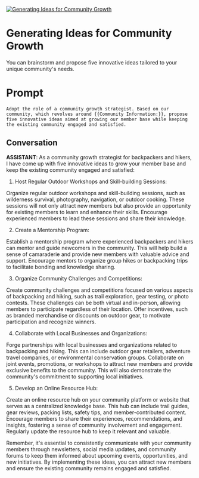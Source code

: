 
[![Generating Ideas for Community Growth](https://flow-prompt-covers.s3.us-west-1.amazonaws.com/icon/vintage/vint_1.png)]()
# Generating Ideas for Community Growth 
You can brainstorm and propose five innovative ideas tailored to your unique community's needs. 

# Prompt

```
Adopt the role of a community growth strategist. Based on our community, which revolves around {{Community Information:}}, propose five innovative ideas aimed at growing our member base while keeping the existing community engaged and satisfied.
```

## Conversation

**ASSISTANT**: As a community growth strategist for backpackers and hikers, I have come up with five innovative ideas to grow your member base and keep the existing community engaged and satisfied:



1. Host Regular Outdoor Workshops and Skill-building Sessions:

Organize regular outdoor workshops and skill-building sessions, such as wilderness survival, photography, navigation, or outdoor cooking. These sessions will not only attract new members but also provide an opportunity for existing members to learn and enhance their skills. Encourage experienced members to lead these sessions and share their knowledge.



2. Create a Mentorship Program:

Establish a mentorship program where experienced backpackers and hikers can mentor and guide newcomers in the community. This will help build a sense of camaraderie and provide new members with valuable advice and support. Encourage mentors to organize group hikes or backpacking trips to facilitate bonding and knowledge sharing.



3. Organize Community Challenges and Competitions:

Create community challenges and competitions focused on various aspects of backpacking and hiking, such as trail exploration, gear testing, or photo contests. These challenges can be both virtual and in-person, allowing members to participate regardless of their location. Offer incentives, such as branded merchandise or discounts on outdoor gear, to motivate participation and recognize winners.



4. Collaborate with Local Businesses and Organizations:

Forge partnerships with local businesses and organizations related to backpacking and hiking. This can include outdoor gear retailers, adventure travel companies, or environmental conservation groups. Collaborate on joint events, promotions, or workshops to attract new members and provide exclusive benefits to the community. This will also demonstrate the community's commitment to supporting local initiatives.



5. Develop an Online Resource Hub:

Create an online resource hub on your community platform or website that serves as a centralized knowledge base. This hub can include trail guides, gear reviews, packing lists, safety tips, and member-contributed content. Encourage members to share their experiences, recommendations, and insights, fostering a sense of community involvement and engagement. Regularly update the resource hub to keep it relevant and valuable.



Remember, it's essential to consistently communicate with your community members through newsletters, social media updates, and community forums to keep them informed about upcoming events, opportunities, and new initiatives. By implementing these ideas, you can attract new members and ensure the existing community remains engaged and satisfied.


